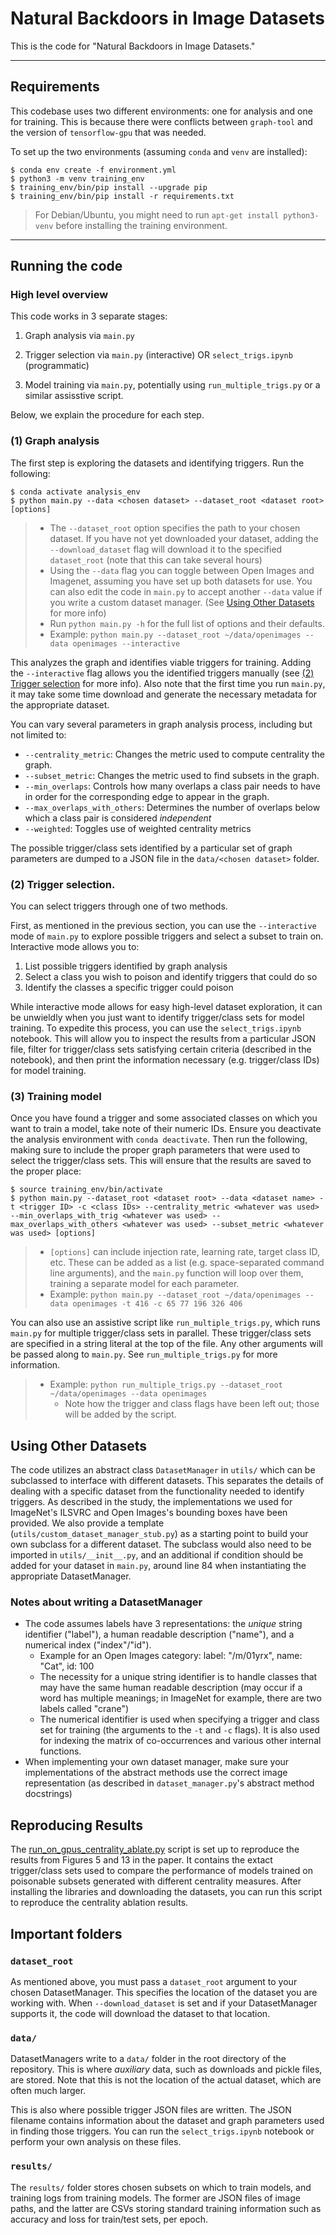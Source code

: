 # Natural Backdoors in Image Datasets
This is the code for "Natural Backdoors in Image Datasets."

---

## Requirements

This codebase uses two different environments: one for analysis and one for training. This is because there were conflicts between `graph-tool` and the version of `tensorflow-gpu` that was needed.

To set up the two environments (assuming `conda` and `venv` are installed):
```
$ conda env create -f environment.yml
$ python3 -m venv training_env
$ training_env/bin/pip install --upgrade pip
$ training_env/bin/pip install -r requirements.txt
```
> For Debian/Ubuntu, you might need to run `apt-get install python3-venv` before installing the training environment.

---

## Running the code

### High level overview 

This code works in 3 separate stages: 

1. Graph analysis via `main.py`

2. Trigger selection via `main.py` (interactive) OR `select_trigs.ipynb` (programmatic)

3. Model training via `main.py`, potentially using `run_multiple_trigs.py` or a similar assisstive script.

Below, we explain the procedure for each step. 

### (1) Graph analysis
The first step is exploring the datasets and identifying triggers. Run the following:
```
$ conda activate analysis_env
$ python main.py --data <chosen dataset> --dataset_root <dataset root> [options]
```
> - The `--dataset_root` option specifies the path to your chosen dataset. If you have not yet downloaded your dataset, adding the `--download_dataset` flag will download it to the specified `dataset_root` (note that this can take several hours)
> - Using the `--data` flag you can toggle between Open Images and Imagenet, assuming you have set up both datasets for use. You can also edit the code in `main.py` to accept another `--data` value if you write a custom dataset manager. (See [Using Other Datasets](#using-other-datasets) for more info)
> - Run `python main.py -h` for the full list of options and their defaults.
> - Example: `python main.py --dataset_root ~/data/openimages --data openimages --interactive`

This analyzes the graph and identifies viable triggers for training. Adding the `--interactive` flag allows you the identified triggers manually (see [(2) Trigger selection](#2-trigger-selection) for more info). Also note that the first time you run `main.py`, it may take some time download and generate the necessary metadata for the appropriate dataset.

You can vary several parameters in graph analysis process, including but not limited to:
- `--centrality_metric`: Changes the metric used to compute centrality the graph. 
- `--subset_metric`: Changes the metric used to find subsets in the graph. 
- `--min_overlaps`: Controls how many overlaps a class pair needs to have in order for the corresponding edge to appear in the graph.
- `--max_overlaps_with_others`: Determines the number of overlaps below which a class pair is considered *independent*
- `--weighted`: Toggles use of weighted centrality metrics

The possible trigger/class sets identified by a particular set of graph parameters are dumped to a JSON file in the `data/<chosen dataset>` folder. 

### (2) Trigger selection. 

You can select triggers through one of two methods. 

First, as mentioned in the previous section, you can use the `--interactive` mode of `main.py` to explore possible triggers and select a subset to train on. Interactive mode allows you to:

1. List possible triggers identified by graph analysis 
2. Select a class you wish to poison and identify triggers that could do so
3. Identify the classes a specific trigger could poison

While interactive mode allows for easy high-level dataset exploration, it can be unwieldly when you just want to identify trigger/class sets for model training. To expedite this process, you can use the `select_trigs.ipynb` notebook. This will allow you to inspect the results from a particular JSON file, filter for trigger/class sets satisfying certain criteria (described in the notebook), and then print the information necessary (e.g. trigger/class IDs) for model training.

### (3) Training model
Once you have found a trigger and some associated classes on which you want to train a model, take note of their numeric IDs. Ensure you deactivate the analysis environment with `conda deactivate`. Then run the following, making sure to include the proper graph parameters that were used to select the trigger/class sets. This will ensure that the results are saved to the proper place:
```
$ source training_env/bin/activate
$ python main.py --dataset_root <dataset root> --data <dataset name> -t <trigger ID> -c <class IDs> --centrality_metric <whatever was used> --min_overlaps_with_trig <whatever was used> --max_overlaps_with_others <whatever was used> --subset_metric <whatever was used> [options] 
```

> - `[options]` can include injection rate, learning rate, target class ID, etc. These can be added as a list (e.g. space-separated command line arguments), and the `main.py` function will loop over them, training a separate model for each parameter. 
> - Example: `python main.py --dataset_root ~/data/openimages --data openimages -t 416 -c 65 77 196 326 406`

You can also use an assistive script like `run_multiple_trigs.py`, which runs `main.py` for multiple trigger/class sets in parallel. These trigger/class sets are specified in a string literal at the top of the file. Any other arguments will be passed along to `main.py`. See `run_multiple_trigs.py` for more information.

> - Example: `python run_multiple_trigs.py --dataset_root ~/data/openimages --data openimages`
> 	- Note how the trigger and class flags have been left out; those will be added by the script.

## Using Other Datasets

The code utilizes an abstract class `DatasetManager` in `utils/` which can be subclassed to interface with different datasets. This separates the details of dealing with a specific dataset from the functionality needed to identify triggers. As described in the study, the implementations we used for ImageNet's ILSVRC and Open Images's bounding boxes have been provided. We also provide a template (`utils/custom_dataset_manager_stub.py`) as a starting point to build your own subclass for a different dataset. The subclass would also need to be imported in `utils/__init__.py`, and an additional if condition should be added for your dataset in `main.py`, around line 84 when instantiating the appropriate DatasetManager.

### Notes about writing a DatasetManager

- The code assumes labels have 3 representations: the *unique* string identifier ("label"), a human readable description ("name"), and a numerical index ("index"/"id").
	- Example for an Open Images category: label: "/m/01yrx", name: "Cat", id: 100
	- The necessity for a unique string identifier is to handle classes that may have the same human readable description (may occur if a word has multiple meanings; in ImageNet for example, there are two labels called "crane")
	- The numerical identifier is used when specifying a trigger and class set for training (the arguments to the `-t` and `-c` flags). It is also used for indexing the matrix of co-occurrences and various other internal functions.
- When implementing your own dataset manager, make sure your implementations of the abstract methods use the correct image representation (as described in `dataset_manager.py`'s abstract method docstrings)

## Reproducing Results

The [run_on_gpus_centrality_ablate.py](run_on_gpus_centrality_ablate.py) script is set up to reproduce the results from Figures 5 and 13 in the paper. It contains the extact trigger/class sets used to compare the performance of models trained on poisonable subsets generated with different centrality measures. After installing the libraries and downloading the datasets, you can run this script to reproduce the centrality ablation results. 

## Important folders

### `dataset_root`
As mentioned above, you must pass a `dataset_root` argument to your chosen DatasetManager. This specifies the location of the dataset you are working with. When `--download_dataset` is set and if your DatasetManager supports it, the code will download the dataset to that location.

### `data/`
DatasetManagers write to a `data/` folder in the root directory of the repository. This is where *auxiliary* data, such as downloads and pickle files, are stored. Note that this is not the location of the actual dataset, which are often much larger.

This is also where possible trigger JSON files are written. The JSON filename contains information about the dataset and graph parameters used in finding those triggers. You can run the `select_trigs.ipynb` notebook or perform your own analysis on these files.

### `results/`
The `results/` folder stores chosen subsets on which to train models, and training logs from training models. The former are JSON files of image paths, and the latter are CSVs storing standard training information such as accuracy and loss for train/test sets, per epoch.

